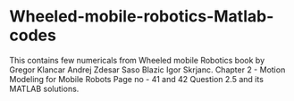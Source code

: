 # Wheeled-mobile-robotics-Matlab-codes
This contains few numericals from Wheeled mobile Robotics book by Gregor Klancar Andrej Zdesar Saso Blazic Igor Skrjanc.
Chapter 2 - Motion Modeling for Mobile Robots
Page no - 41 and 42
Question 2.5 and its MATLAB solutions.
